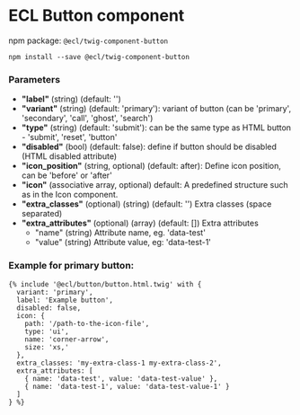 # ECL Button component

npm package: `@ecl/twig-component-button`

```shell
npm install --save @ecl/twig-component-button
```

### Parameters

- **"label"** (string) (default: '')
- **"variant"** (string) (default: 'primary'): variant of button (can be 'primary', 'secondary', 'call', 'ghost', 'search')
- **"type"** (string) (default: 'submit'): can be the same type as HTML button - 'submit', 'reset', 'button'
- **"disabled"** (bool) (default: false): define if button should be disabled (HTML disabled attribute)
- **"icon_position"** (string, optional) (default: after): Define icon position, can be 'before' or 'after'
- **"icon"** (associative array, optional) default: A predefined structure such as in the Icon component.
- **"extra_classes"** (optional) (string) (default: '') Extra classes (space separated)
- **"extra_attributes"** (optional) (array) (default: []) Extra attributes
  - "name" (string) Attribute name, eg. 'data-test'
  - "value" (string) Attribute value, eg: 'data-test-1'

### Example for primary button:

<!-- prettier-ignore -->
```twig
{% include '@ecl/button/button.html.twig' with { 
  variant: 'primary', 
  label: 'Example button', 
  disabled: false, 
  icon: { 
    path: '/path-to-the-icon-file', 
    type: 'ui', 
    name: 'corner-arrow', 
    size: 'xs,' 
  }, 
  extra_classes: 'my-extra-class-1 my-extra-class-2', 
  extra_attributes: [ 
    { name: 'data-test', value: 'data-test-value' }, 
    { name: 'data-test-1', value: 'data-test-value-1' } 
  ] 
} %}
```
